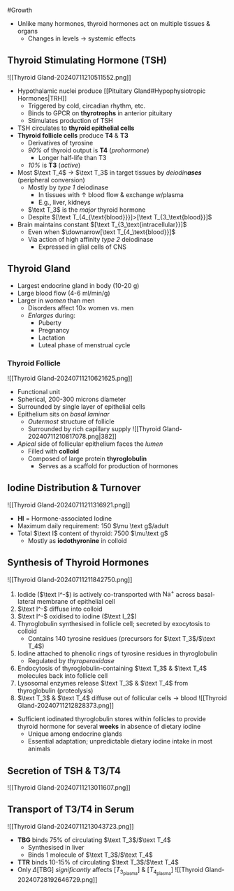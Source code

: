 #Growth

- Unlike many hormones, thyroid hormones act on multiple tissues & organs
	- Changes in levels → systemic effects
## Thyroid Stimulating Hormone (TSH)
![[Thyroid Gland-20240711210511552.png]]
- Hypothalamic nuclei produce [[Pituitary Gland#Hypophysiotropic Hormones|TRH]]
	- Triggered by cold, circadian rhythm, etc.
	- Binds to GPCR on **thyrotrophs** in anterior pituitary
	- Stimulates production of TSH
- TSH circulates to **thyroid epithelial cells**
- **Thyroid follicle cells** produce **T4** & **T3**
	- Derivatives of tyrosine
	- *90%* of thyroid output is **T4** (*prohormone*)
		- Longer half-life than T3
	- *10%* is **T3** (*active*)
- Most $\text T_4$ → $\text T_3$ in target tissues by *deiodin**ases*** (peripheral conversion)
	- Mostly by *type 1* deiodinase
		- In tissues with $\uparrow$ blood flow & exchange w/plasma
		- E.g., liver, kidneys
	- $\text T_3$ is the *major* thyroid hormone
	- Despite $[\text T_{4_{\text{blood}}}]>[\text T_{3_\text{blood}}]$
- Brain maintains constant $[\text T_{3_\text{intracellular}}]$
	- Even when $\downarrow[\text T_{4_\text{blood}}]$
	- Via action of high affinity *type 2* deiodinase
		- Expressed in glial cells of CNS
## Thyroid Gland
- Largest endocrine gland in body (10-20 g)
- Large blood flow (4-6 ml/min/g)
- Larger in *women* than men
	- Disorders affect 10$\times$ women vs. men
	- *Enlarges* during:
		- Puberty
		- Pregnancy
		- Lactation
		- Luteal phase of menstrual cycle
### Thyroid Follicle
![[Thyroid Gland-20240711210621625.png]]
- Functional unit
- Spherical, 200-300 microns diameter
- Surrounded by single layer of epithelial cells
- Epithelium sits on *basal laminar*
	- *Outermost* structure of follicle
	- Surrounded by rich capillary supply
![[Thyroid Gland-20240711210817078.png|382]]
- *Apical* side of follicular epithelium faces the *lumen*
	- Filled with **colloid**
	- Composed of large protein **thyroglobulin**
		- Serves as a scaffold for production of hormones
## Iodine Distribution & Turnover
![[Thyroid Gland-20240711211316921.png]]
- **HI** = Hormone-associated Iodine
- Maximum daily requirement: 150 $\mu \text g$/adult
- Total $\text I$ content of thyroid: 7500 $\mu\text g$
	- Mostly as **iodothyronine** in colloid
## Synthesis of Thyroid Hormones
![[Thyroid Gland-20240711211842750.png]]
1. Iodide ($\text I^-$) is actively co-transported with $\text{Na}^+$ across basal-lateral membrane of epithelial cell
2. $\text I^-$ diffuse into colloid
3. $\text I^-$ oxidised to iodine ($\text I_2$)
4. Thyroglobulin synthesised in follicle cell; secreted by exocytosis to colloid
	- Contains 140 tyrosine residues (precursors for $\text T_3$/$\text T_4$)
5. Iodine attached to phenolic rings of tyrosine residues in thyroglobulin
	- Regulated by *thyroperoxidase*
6. Endocytosis of thyroglobulin-containing $\text T_3$ & $\text T_4$ molecules back into follicle cell
7. Lysosomal enzymes release $\text T_3$ & $\text T_4$ from thyroglobulin (proteolysis)
8. $\text T_3$ & $\text T_4$ diffuse out of follicular cells → blood
![[Thyroid Gland-20240711212828373.png]]
- Sufficient iodinated thyroglobulin stores within follicles to provide thyroid hormone for several **weeks** in absence of dietary iodine
	- Unique among endocrine glands
	- Essential adaptation; unpredictable dietary iodine intake in most animals
## Secretion of TSH & T3/T4
![[Thyroid Gland-20240711213011607.png]]
## Transport of T3/T4 in Serum
![[Thyroid Gland-20240711213043723.png]]
- **TBG** binds 75% of circulating $\text T_3$/$\text T_4$
	- Synthesised in liver
	- Binds 1 molecule of $\text T_3$/$\text T_4$
- **TTR** binds 10-15% of circulating $\text T_3$/$\text T_4$
- Only $\Delta[\text{TBG}]$ *significantly* affects $[T_{3_\text{plasma}}]$ & $[T_{4_\text{plasma}}]$
![[Thyroid Gland-20240728192646729.png]]